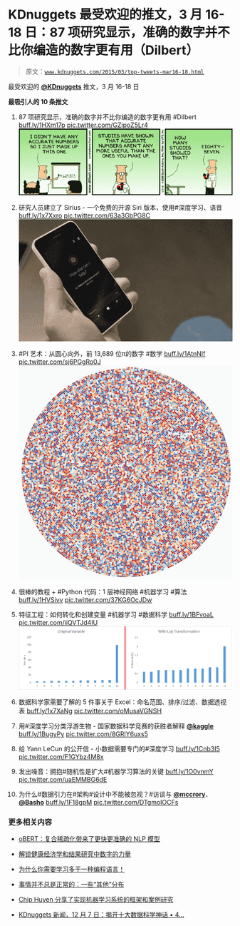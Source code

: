 # KDnuggets 最受欢迎的推文，3 月 16-18 日：87 项研究显示，准确的数字并不比你编造的数字更有用（Dilbert）

> 原文：[`www.kdnuggets.com/2015/03/top-tweets-mar16-18.html`](https://www.kdnuggets.com/2015/03/top-tweets-mar16-18.html)

最受欢迎的 [**@KDnuggets**](https://twitter.com/KDnuggets) 推文，3 月 16-18 日

**最吸引人的 10 条推文**

1.  87 项研究显示，准确的数字并不比你编造的数字更有用 #Dilbert [buff.ly/1HXm17p](http://buff.ly/1HXm17p) [pic.twitter.com/GZipoZ5Lr4](http://pic.twitter.com/GZipoZ5Lr4) ![87 项研究显示，准确的数字并不比你编造的数字更有用（Dilbert）](img/5a83b30843b31ee909655635b0abf243.png)

1.  研究人员建立了 Sirius - 一个免费的开源 Siri 版本，使用#深度学习、语音 [buff.ly/1x7Xxro](http://buff.ly/1x7Xxro) [pic.twitter.com/63a3GbPG8C](http://pic.twitter.com/63a3GbPG8C) ![Sirius - 一个免费的开源 Siri 版本](img/2ba6795096b3e9df8e15a3316e61f5d1.png)

1.  #PI 艺术：从圆心向外，前 13,689 位π的数字 #数学 [buff.ly/1AtnNIf](http://buff.ly/1AtnNIf) [pic.twitter.com/sj6PGgRo0J](http://pic.twitter.com/sj6PGgRo0J) ![#PI 艺术：从圆心向外，前 13,689 位π的数字](img/03f7c0fb6c4156ad41f4a7fb2cd7ddef.png)

1.  很棒的教程 + #Python 代码：1 层神经网络 #机器学习 #算法 [buff.ly/1HVSivv](http://buff.ly/1HVSivv) [pic.twitter.com/37KG6OcJDw](http://pic.twitter.com/37KG6OcJDw)

1.  特征工程：如何转化和创建变量 #机器学习 #数据科学 [buff.ly/1BFvoaL](http://buff.ly/1BFvoaL) [pic.twitter.com/iiQVTJd4IU](http://pic.twitter.com/iiQVTJd4IU) ![特征工程](img/8c019052f4a807a0952c2988bfafa821.png)

1.  数据科学家需要了解的 5 件事关于 Excel：命名范围、排序/过滤、数据透视表 [buff.ly/1x7XaNg](http://buff.ly/1x7XaNg) [pic.twitter.com/oMusaVGNSH](http://pic.twitter.com/oMusaVGNSH)

1.  用#深度学习分类浮游生物 - 国家数据科学竞赛的获胜者解释 [**@kaggle**](https://twitter.com/kaggle) [buff.ly/1BugyPy](http://buff.ly/1BugyPy) [pic.twitter.com/8GRlY6uxs5](http://pic.twitter.com/8GRlY6uxs5)

1.  给 Yann LeCun 的公开信 - 小数据需要专门的#深度学习 [buff.ly/1Cnb3I5](http://buff.ly/1Cnb3I5) [pic.twitter.com/F1GYbz4M8x](http://pic.twitter.com/F1GYbz4M8x)

1.  发出噪音：拥抱#随机性是扩大#机器学习算法的关键 [buff.ly/1O0vnmY](http://buff.ly/1O0vnmY) [pic.twitter.com/uaEMMBG6dE](http://pic.twitter.com/uaEMMBG6dE)

1.  为什么#数据引力在#架构#设计中不能被忽视？#访谈与 [**@mccrory**](https://twitter.com/mccrory)、[**@Basho**](https://twitter.com/Basho) [buff.ly/1F18gpM](http://buff.ly/1F18gpM) [pic.twitter.com/DTgmoIOCFs](http://pic.twitter.com/DTgmoIOCFs)

### 更多相关内容

+   [oBERT：复合稀疏化带来了更快更准确的 NLP 模型](https://www.kdnuggets.com/2022/05/obert-compound-sparsification-delivers-faster-accurate-models-nlp.html)

+   [解锁健康经济学和结果研究中数字的力量](https://www.kdnuggets.com/2023/07/unlocking-power-numbers-health-economics-outcomes-research.html)

+   [为什么你需要学习多于一种编程语言！](https://www.kdnuggets.com/2022/06/need-learn-one-programming-language.html)

+   [事情并不总是正常的：一些“其他”分布](https://www.kdnuggets.com/2023/01/things-arent-always-normal-distributions.html)

+   [Chip Huyen 分享了实现机器学习系统的框架和案例研究](https://www.kdnuggets.com/2023/02/sphere-chip-huyen-shares-frameworks-case-studies-implementing-ml-systems.html)

+   [KDnuggets 新闻，12 月 7 日：揭开十大数据科学神话 • 4…](https://www.kdnuggets.com/2022/n47.html)
